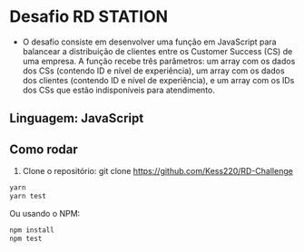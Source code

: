 # Desafio RD STATION
- O desafio consiste em desenvolver uma função em JavaScript para balancear a distribuição de clientes entre os Customer Success (CS) de uma empresa. A função recebe três parâmetros: um array com os dados dos CSs (contendo ID e nível de experiência), um array com os dados dos clientes (contendo ID e nível de experiência), e um array com os IDs dos CSs que estão indisponíveis para atendimento.
## Linguagem: JavaScript



## Como rodar


1. Clone o repositório: git clone https://github.com/Kess220/RD-Challenge

```bash
yarn
yarn test
```

Ou usando o NPM:

```bash
npm install
npm test
```
